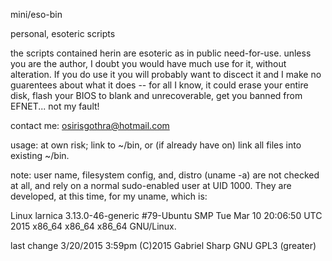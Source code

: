 mini/eso-bin

personal, esoteric scripts

the scripts contained herin are esoteric as in public need-for-use. unless you are the author, I doubt you would have much use for it, without alteration. If you do use it you will probably want to discect it and I make no guarentees about what it does -- for all I know, it could erase your entire disk, flash your BIOS to blank and unrecoverable, get you banned from EFNET... not my fault!

contact me: osirisgothra@hotmail.com

usage: at own risk; link to ~/bin, or (if already have on) link all files into existing ~/bin.

note: user name, filesystem config, and, distro (uname -a) are not checked at all, and rely on a normal sudo-enabled user at UID 1000. They are developed, at this time, for my uname, which is: Linux larnica 3.13.0-46-generic #79-Ubuntu SMP Tue Mar 10 20:06:50 UTC 2015 x86_64 x86_64 x86_64 GNU/Linux.last change 3/20/2015 3:59pm (C)2015 Gabriel Sharp GNU GPL3 (greater) 

